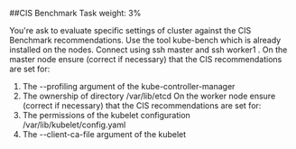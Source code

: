 ##CIS Benchmark
Task weight: 3%

You're ask to evaluate specific settings of cluster against the CIS Benchmark recommendations. Use the tool kube-bench which is already
installed on the nodes.
Connect using ssh master and ssh worker1 .
On the master node ensure (correct if necessary) that the CIS recommendations are set for:
1. The --profiling argument of the kube-controller-manager
2. The ownership of directory /var/lib/etcd
On the worker node ensure (correct if necessary) that the CIS recommendations are set for:
3. The permissions of the kubelet configuration /var/lib/kubelet/config.yaml
4. The --client-ca-file argument of the kubelet

